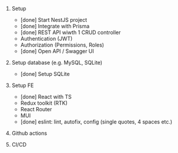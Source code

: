1. Setup
    - [done] Start NestJS project
    - [done] Integrate with Prisma
    - [done] REST API wiwth 1 CRUD controller
    - Authentication (JWT)
    - Authorization (Permissions, Roles)
    - [done] Open API / Swagger UI

2. Setup database (e.g. MySQL, SQLite)
    - [done] Setup SQLite

3. Setup FE
    - [done] React with TS
    - Redux toolkit (RTK)
    - React Router
    - MUI
    - [done] eslint: lint, autofix, config (single quotes, 4 spaces etc.)

4. Github actions

5. CI/CD
